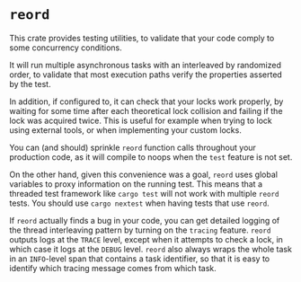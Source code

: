 # `reord`

This crate provides testing utilities, to validate that your code comply to some concurrency conditions.

It will run multiple asynchronous tasks with an interleaved by randomized order, to validate that most execution paths verify the properties asserted by the test.

In addition, if configured to, it can check that your locks work properly, by waiting for some time after each theoretical lock collision and failing if the lock was acquired twice. This is useful for example when trying to lock using external tools, or when implementing your custom locks.

You can (and should) sprinkle `reord` function calls throughout your production code, as it will compile to noops when the `test` feature is not set.

On the other hand, given this convenience was a goal, `reord` uses global variables to proxy information on the running test. This means that a threaded test framework like `cargo test` will not work with multiple `reord` tests. You should use `cargo nextest` when having tests that use `reord`.

If `reord` actually finds a bug in your code, you can get detailed logging of the thread interleaving pattern by turning on the `tracing` feature. `reord` outputs logs at the `TRACE` level, except when it attempts to check a lock, in which case it logs at the `DEBUG` level. `reord` also always wraps the whole task in an `INFO`-level span that contains a task identifier, so that it is easy to identify which tracing message comes from which task.
